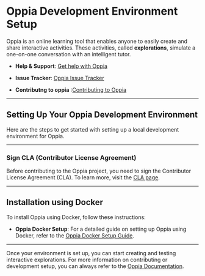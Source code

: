 # Oppia Development Environment Setup

Oppia is an online learning tool that enables anyone to easily create and share interactive activities. These activities, called **explorations**, simulate a one-on-one conversation with an intelligent tutor.

- **Help & Support**: [Get help with Oppia](https://github.com/oppia/oppia/wiki/Get-help)
- **Issue Tracker**: [Oppia Issue Tracker](https://github.com/oppia/oppia/issues)

- **Contributng to oppia** :[Contributing to Oppia]( https://github.com/oppia/oppia/wiki/Contributing-code-to-Oppia)
---

## Setting Up Your Oppia Development Environment

Here are the steps to get started with setting up a local development environment for Oppia.

---

### Sign CLA (Contributor License Agreement)

Before contributing to the Oppia project, you need to sign the Contributor License Agreement (CLA). To learn more, visit the [CLA page](https://www.clahub.com/agreements/oppia/oppia).

---

## Installation using Docker

To install Oppia using Docker, follow these instructions:

- **Oppia Docker Setup**: For a detailed guide on setting up Oppia using Docker, refer to the [Oppia Docker Setup Guide](https://github.com/oppia/oppia/wiki/Installing-Oppia-using-Docker).

---

Once your environment is set up, you can start creating and testing interactive explorations. For more information on contributing or development setup, you can always refer to the [Oppia Documentation](https://github.com/oppia/oppia/wiki).
